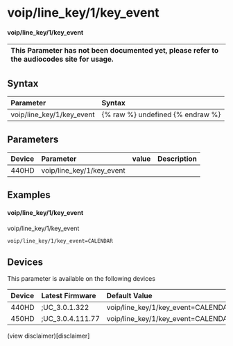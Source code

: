 ﻿---
description: voip/line_key/1/key_event
search:
    keywords: ['voip','line_key','1','key_event']
---

# voip/line_key/1/key_event

#### voip/line_key/1/key_event


| This Parameter has not been documented yet, please refer to the audiocodes site for usage.  |
| :--- |

## Syntax
| Parameter | Syntax |
| :--- | :--- |
|voip/line_key/1/key_event | {% raw %} undefined {% endraw %} |

## Parameters
|Device|Parameter|value|Description|
|:---|:---|:---|:---|
| 440HD | voip/line_key/1/key_event |  |  |

## Examples
#### voip/line_key/1/key_event

voip/line_key/1/key_event

```
voip/line_key/1/key_event=CALENDAR
```

## Devices
This parameter is available on the following devices

| Device | Latest Firmware | Default Value |
|:---|:---|:---|
| 440HD | ;UC_3.0.1.322 | voip/line_key/1/key_event=CALENDAR 
| 450HD | ;UC_3.0.4.111.77 | voip/line_key/1/key_event=CALENDAR 

(view disclaimer)[disclaimer]
